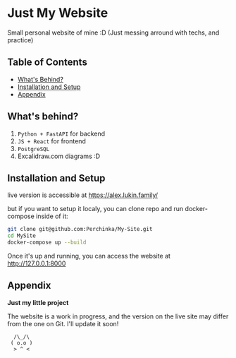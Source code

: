 
Just My Website
===

Small personal website of mine :D (Just messing arround with techs, and practice)

## Table of Contents

- [What's Behind?](#whats-behind)
- [Installation and Setup](#installation-and-setup)
- [Appendix](#appendix)
  
## What's behind?

1. `Python + FastAPI` for backend
2. `JS + React` for frontend
3. `PostgreSQL`
4. Excalidraw.com diagrams :D

Installation and Setup
---

live version is accessible at https://alex.lukin.family/

but if you want to setup it localy, you can clone repo and run docker-compose inside of it:

```bash
git clone git@github.com:Perchinka/My-Site.git
cd MySite
docker-compose up --build
```
Once it's up and running, you can access the website at http://127.0.0.1:8000

## Appendix

**Just my little project**

The website is a work in progress, and the version on the live site may differ from the one on Git. I'll update it soon!
```
  /\_/\
 ( o.o )
  > ^ <
```
